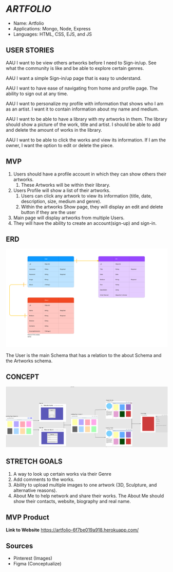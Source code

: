 # **_ARTFOLIO_**

- Name: Artfolio
- Applications: Mongo, Node, Express
- Languages: HTML, CSS, EJS, and JS

## USER STORIES

AAU I want to be view others artworks before I need to Sign-in/up. See what the community is like and be able to explore certain genres.

AAU I want a simple Sign-in/up page that is easy to understand.

AAU I want to have ease of navigating from home and profile page. The ability to sign out at any time.

AAU I want to personalize my profile with information that shows who I am as an artist. I want it to contain information about my name and medium.

AAU I want to be able to have a library with my artworks in them. The library should show a picture of the work, title and artist. I should be able to add and delete the amount of works in the library.

AAU I want to be able to click the works and view its information. If I am the owner, I want the option to edit or delete the piece.

## MVP

1. Users should have a profile account in which they can show others their artworks.
   1. These Artworks will be within their library.
1. Users Profile will show a list of their artworks.
   1. Users can click any artwork to view its information (title, date, description, size, medium and genre).
   1. Within the artworks Show page, they will display an edit and delete button if they are the user
1. Main page will display artworks from multiple Users.
1. They will have the ability to create an account(sign-up) and sign-in.

## ERD

![ERD](/Image/ERD.png)

The User is the main Schema that has a relation to the about Schema and the Artworks schema.

## CONCEPT

![CONCEPT OF WEBSITE LAYOUT](/Image/Art-Portfolio.png)

## STRETCH GOALS

1. A way to look up certain works via their Genre
1. Add comments to the works.
1. Ability to upload multiple images to one artwork (3D, Sculpture, and alternative reasons).
1. About Me to help network and share their works. The About Me should show their contacts, website, biography and real name.

## MVP Product

**Link to Website** https://artfolio-6f7be019a918.herokuapp.com/

## Sources

- Pinterest (Images)
- Figma (Conceptualize)
